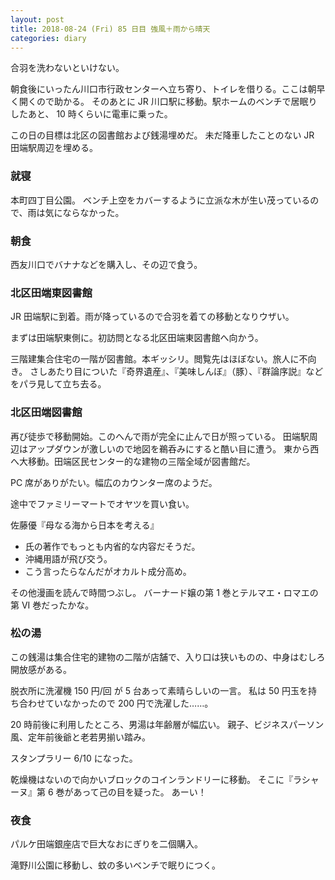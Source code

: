 ```yaml
---
layout: post
title: 2018-08-24 (Fri) 85 日目 強風＋雨から晴天
categories: diary
---
```


合羽を洗わないといけない。

朝食後にいったん川口市行政センターへ立ち寄り、トイレを借りる。ここは朝早く開くので助かる。
そのあとに JR 川口駅に移動。駅ホームのベンチで居眠りしたあと、
10 時くらいに電車に乗った。

この日の目標は北区の図書館および銭湯埋めだ。
未だ降車したことのない JR 田端駅周辺を埋める。

### 就寝

本町四丁目公園。
ベンチ上空をカバーするように立派な木が生い茂っているので、雨は気にならなかった。

### 朝食

西友川口でバナナなどを購入し、その辺で食う。

### 北区田端東図書館

JR 田端駅に到着。雨が降っているので合羽を着ての移動となりウザい。

まずは田端駅東側に。初訪問となる北区田端東図書館へ向かう。

三階建集合住宅の一階が図書館。本ギッシリ。閲覧先はほぼない。旅人に不向き。
さしあたり目についた『奇界遺産』、『美味しんぼ』（豚）、『群論序説』などをパラ見して立ち去る。

### 北区田端図書館

再び徒歩で移動開始。このへんで雨が完全に止んで日が照っている。
田端駅周辺はアップダウンが激しいので地図を鵜呑みにすると酷い目に遭う。
東から西へ大移動。田端区民センター的な建物の三階全域が図書館だ。

PC 席がありがたい。幅広のカウンター席のようだ。

途中でファミリーマートでオヤツを買い食い。

佐藤優『母なる海から日本を考える』
* 氏の著作でもっとも内省的な内容だそうだ。
* 沖縄用語が飛び交う。
* こう言ったらなんだがオカルト成分高め。

その他漫画を読んで時間つぶし。
バーナード嬢の第 1 巻とテルマエ・ロマエの第 VI 巻だったかな。

### 松の湯

この銭湯は集合住宅的建物の二階が店舗で、入り口は狭いものの、中身はむしろ開放感がある。

脱衣所に洗濯機 150 円/回 が 5 台あって素晴らしいの一言。
私は 50 円玉を持ち合わせていなかったので 200 円で洗濯した……。

20 時前後に利用したところ、男湯は年齢層が幅広い。
親子、ビジネスパーソン風、定年前後爺と老若男揃い踏み。

スタンプラリー 6/10 になった。

乾燥機はないので向かいブロックのコインランドリーに移動。
そこに『ラシャーヌ』第 6 巻があって己の目を疑った。
あーい！

### 夜食

パルケ田端銀座店で巨大なおにぎりを二個購入。

滝野川公園に移動し、蚊の多いベンチで眠りにつく。
